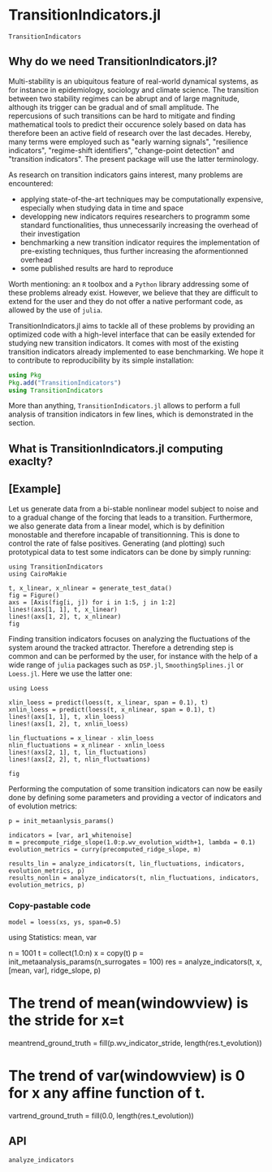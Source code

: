 # TransitionIndicators.jl

```@docs
TransitionIndicators
```

## Why do we need TransitionIndicators.jl?

Multi-stability is an ubiquitous feature of real-world dynamical systems, as for instance in epidemiology, sociology and climate science. The transition between two stability regimes can be abrupt and of large magnitude, although its trigger can be gradual and of small amplitude. The repercusions of such transitions can be hard to mitigate and finding mathematical tools to predict their occurence solely based on data has therefore been an active field of research over the last decades. Hereby, many terms were employed such as "early warning signals", "resilience indicators", "regime-shift identifiers", "change-point detection" and "transition indicators". The present package will use the latter terminology.

As research on transition indicators gains interest, many problems are encountered:
- applying state-of-the-art techniques may be computationally expensive, especially when studying data in time and space
- developping new indicators requires researchers to programm some standard functionalities, thus unnecessarily increasing the overhead of their investigation
- benchmarking a new transition indicator requires the implementation of pre-existing techniques, thus further increasing the aformentionned overhead
- some published results are hard to reproduce

Worth mentioning: an `R` toolbox and a `Python` library addressing some of these problems already exist. However, we believe that they are difficult to extend for the user and they do not offer a native performant code, as allowed by the use of `julia`.

TransitionIndicators.jl aims to tackle all of these problems by providing an optimized code with a high-level interface that can be easily extended for studying new transition indicators. It comes  with most of the existing transition indicators already implemented to ease benchmarking. We hope it to contribute to reproducibility by its simple installation:

```julia
using Pkg
Pkg.add("TransitionIndicators")
using TransitionIndicators
```

More than anything, `TransitionIndicators.jl` allows to perform a full analysis of transition indicators in few lines, which is demonstrated in the  section.

## What is TransitionIndicators.jl computing exaclty?



## [Example] 

Let us generate data from a bi-stable nonlinear model subject to noise and to a gradual change of the forcing that leads to a transition. Furthermore, we also generate data from a linear model, which is by definition monostable and therefore incapable of transitionning. This is done to control the rate of false positives. Generating (and plotting) such prototypical data to test some indicators can be done by simply running:

```@example MAIN
using TransitionIndicators
using CairoMakie

t, x_linear, x_nlinear = generate_test_data()
fig = Figure()
axs = [Axis(fig[i, j]) for i in 1:5, j in 1:2]
lines!(axs[1, 1], t, x_linear)
lines!(axs[1, 2], t, x_nlinear)
fig
```

Finding transition indicators focuses on analyzing the fluctuations of the system around the tracked attractor. Therefore a detrending step is common and can be performed by the user, for instance with the help of a wide range of `julia` packages such as `DSP.jl`, `SmoothingSplines.jl` or `Loess.jl`. Here we use the latter one:

```
using Loess

xlin_loess = predict(loess(t, x_linear, span = 0.1), t)
xnlin_loess = predict(loess(t, x_nlinear, span = 0.1), t)
lines!(axs[1, 1], t, xlin_loess)
lines!(axs[1, 2], t, xnlin_loess)

lin_fluctuations = x_linear - xlin_loess
nlin_fluctuations = x_nlinear - xnlin_loess
lines!(axs[2, 1], t, lin_fluctuations)
lines!(axs[2, 2], t, nlin_fluctuations)

fig
```

Performing the computation of some transition indicators can now be easily done by defining some parameters and providing a vector of indicators and of evolution metrics:

```
p = init_metaanlysis_params()

indicators = [var, ar1_whitenoise]
m = precompute_ridge_slope(1.0:p.wv_evolution_width+1, lambda = 0.1)
evolution_metrics = curry(precomputed_ridge_slope, m)

results_lin = analyze_indicators(t, lin_fluctuations, indicators, evolution_metrics, p)
results_nonlin = analyze_indicators(t, nlin_fluctuations, indicators, evolution_metrics, p)
```

### Copy-pastable code

```
model = loess(xs, ys, span=0.5)
```


using Statistics: mean, var

n = 1001
t = collect(1.0:n)
x = copy(t)
p = init_metaanalysis_params(n_surrogates = 100)
res = analyze_indicators(t, x, [mean, var], ridge_slope, p)

# The trend of mean(windowview) is the stride for x=t
meantrend_ground_truth = fill(p.wv_indicator_stride, length(res.t_evolution))
# The trend of var(windowview) is 0 for x any affine function of t.
vartrend_ground_truth = fill(0.0, length(res.t_evolution))

## API

```@docs
analyze_indicators
```
